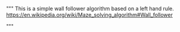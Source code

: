 """
	This is a simple wall follower algorithm based on
        a left hand rule.
    https://en.wikipedia.org/wiki/Maze_solving_algorithm#Wall_follower
    
"""
